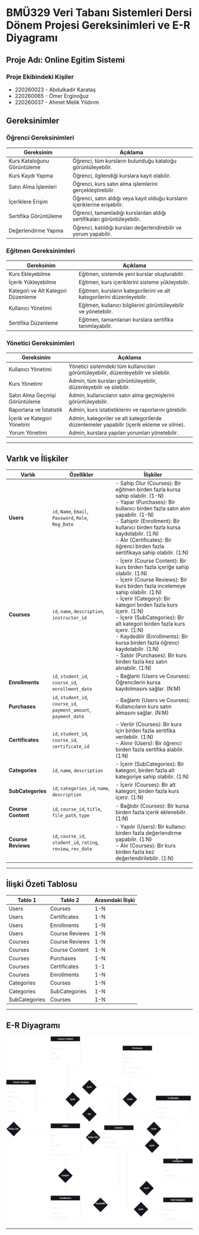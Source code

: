 # BMÜ329 Veri Tabanı Sistemleri Dersi Dönem Projesi Gereksinimleri ve E-R Diyagramı
## Proje Adı: Online Egitim Sistemi
### Proje Ekibindeki Kişiler
- 220260023 - Abdulkadir Karataş
- 220260065 - Ömer Erginoğuz
- 220260037 - Ahmet Melik Yıldırım

## Gereksinimler
### Öğrenci Gereksinimleri
| Gereksinim                      | Açıklama |
|---------------------------------|----------|
| Kurs Kataloğunu Görüntüleme     | Öğrenci, tüm kursların bulunduğu kataloğu görüntüleyebilir. |
| Kurs Kaydı Yapma                | Öğrenci, ilgilendiği kurslara kayıt olabilir. |
| Satın Alma İşlemleri            | Öğrenci, kurs satın alma işlemlerini gerçekleştirebilir. |
| İçeriklere Erişim               | Öğrenci, satın aldığı veya kayıt olduğu kursların içeriklerine erişebilir. |
| Sertifika Görüntüleme           | Öğrenci, tamamladığı kurslardan aldığı sertifikaları görüntüleyebilir. |
| Değerlendirme Yapma             | Öğrenci, katıldığı kursları değerlendirebilir ve yorum yapabilir. |

### Eğitmen Gereksinimleri
| Gereksinim                  | Açıklama |
|-----------------------------|----------|
| Kurs Ekleyebilme            | Eğitmen, sistemde yeni kurslar oluşturabilir. |
| İçerik Yükleyebilme         | Eğitmen, kurs içeriklerini sisteme yükleyebilir. |
| Kategori ve Alt Kategori Düzenleme | Eğitmen, kursların kategorilerini ve alt kategorilerini düzenleyebilir. |
| Kullanıcı Yönetimi          | Eğitmen, kullanıcı bilgilerini görüntüleyebilir ve yönetebilir. |
| Sertifika Düzenleme         | Eğitmen, tamamlanan kurslara sertifika tanımlayabilir. |

### Yönetici Gereksinimleri
| Gereksinim                  | Açıklama |
|-----------------------------|----------|
| Kullanıcı Yönetimi          | Yönetici sistemdeki tüm kullanıcıları görüntüleyebilir, düzenleyebilir ve silebilir. |
| Kurs Yönetimi               | Admin, tüm kursları görüntüleyebilir, düzenleyebilir ve silebilir. |
| Satın Alma Geçmişi Görüntüleme | Admin, kullanıcıların satın alma geçmişlerini görüntüleyebilir. |
| Raporlana ve İstatistik     | Admin, kurs istatistiklerini ve raporlarını görebilir. |
| İçerik ve Kategori Yönetimi | Admin, kategoriler ve alt kategorilerde düzenlemeler yapabilir (içerik ekleme ve silme). |
| Yorum Yönetimi              | Admin, kurslara yapılan yorumları yönetebilir. |

---

## Varlık ve İlişkiler

| Varlık             | Özellikler                                                  | İlişkiler                                                                                                                                                                                                                                        |
|--------------------|-------------------------------------------------------------|---------------------------------------------------------------------------------------------------------------------------------------------------------------------------------------------------------------------------------------------------|
| **Users**          | `id`, `Name`, `Email`, `Password`, `Role`, `Reg_Date`       | - Sahip Olur (Courses): Bir eğitmen birden fazla kursa sahip olabilir. (1-N) <br> - Yapar (Purchases): Bir kullanıcı birden fazla satın alım yapabilir. (1-N) <br> - Sahiptir (Enrollment): Bir kullanıcı birden fazla kursa kaydolabilir. (1:N) <br> - Alır (Certificates): Bir öğrenci birden fazla sertifikaya sahip olabilir. (1:N) |
| **Courses**        | `id`, `name`, `description`, `instructor_id`                | - İçerir (Course Content): Bir kurs birden fazla içeriğe sahip olabilir. (1:N) <br> - İçerir (Course Reviews): Bir kurs birden fazla incelemeye sahip olabilir. (1:N) <br> - İçerir (Category): Bir kategori birden fazla kurs içerir. (1:N) <br> - İçerir (SubCategories): Bir alt kategori birden fazla kurs içerir. (1:N) <br> - Kaydedilir (Enrollments): Bir kursa birden fazla öğrenci kaydolabilir. (1:N) <br> - Satılır (Purchases): Bir kurs birden fazla kez satın alınabilir. (1:N) |
| **Enrollments**    | `id`, `student_id`, `course_id`, `enrollment_date`          | - Bağlantı (Users ve Courses): Öğrencilerin kursa kaydolmasını sağlar. (N:M)                                                                                                                                                                      |
| **Purchases**      | `id`, `student_id`, `course_id`, `payment_amount`, `payment_date` | - Bağlantı (Users ve Courses): Kullanıcıların kurs satın almasını sağlar. (N:M)                                                                                                                                                                    |
| **Certificates**   | `id`, `student_id`, `course_id`, `certificate_id`           | - Verilir (Courses): Bir kurs için birden fazla sertifika verilebilir. (1:N) <br> - Alınır (Users): Bir öğrenci birden fazla sertifika alabilir. (1:N)                                                                                           |
| **Categories**     | `id`, `name`, `description`                                 | - İçerir (SubCategories): Bir kategori, birden fazla alt kategoriye sahip olabilir. (1:N)                                                                                                                                                         |
| **SubCategories**  | `id`, `categories_id`, `name`, `description`                | - İçerir (Courses): Bir alt kategori, birden fazla kurs içerir. (1:N)                                                                                                                                                                             |
| **Course Content** | `id`, `course_id`, `title`, `file_path`, `type`             | - Bağlıdır (Courses): Bir kursa birden fazla içerik eklenebilir. (1:N)                                                                                                                                                                            |
| **Course Reviews** | `id`, `course_id`, `student_id`, `rating`, `review`, `rev_date` | - Yapılır (Users): Bir kullanıcı birden fazla değerlendirme yapabilir. (1:N) <br> - Alır (Courses): Bir kurs birden fazla kez değerlendirilebilir. (1:N)                                                                                         |


---

## İlişki Özeti Tablosu

| Tablo 1      | Tablo 2         | Arasındaki İlişki |
|--------------|------------------|--------------------|
| Users        | Courses          | 1-N               |
| Users        | Certificates     | 1-N               |
| Users        | Enrollments      | 1-N               |
| Users        | Course Reviews   | 1-N               |
| Courses      | Course Reviews   | 1-N               |
| Courses      | Course Content   | 1-N               |
| Courses      | Purchases        | 1-N               |
| Courses      | Certificates     | 1-1               |
| Courses      | Enrollments      | 1-N               |
| Categories   | Courses          | 1-N               |
| Categories   | SubCategories    | 1-N               |
| SubCategories | Courses         | 1-N               |


---

## E-R Diyagramı
![](./OnlineEduDiagram.png)

---
